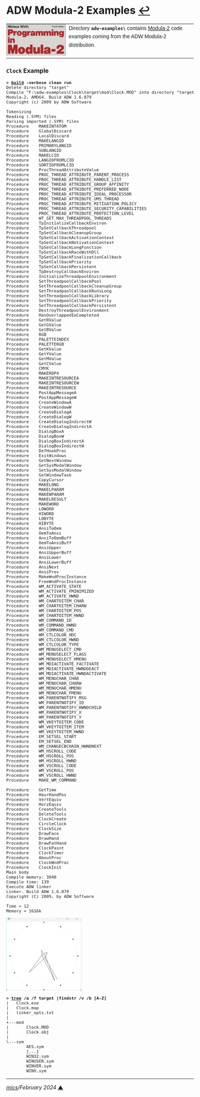 # <span id="top">ADW Modula-2 Examples</span> <span style="size:25%;"><a href="../README.md">↩</a></span>

<table style="font-family:Helvetica,Arial;line-height:1.6;">
  <tr>
  <td style="border:0;padding:0 8px 0 0;;min-width:160px;">
    <a href="https://link.springer.com/chapter/10.1007/978-3-642-96757-3_1" rel="external"><img src="../docs/images/pim4.png" width="160" alt="Modula-2 project"/></a>
  </td>
  <td style="border:0;padding:0;vertical-align:text-top;">
    Directory <strong><code>adw-examples\</code></strong> contains <a href="https://link.springer.com/chapter/10.1007/978-3-642-96757-3_1" rel="external">Modula-2</a> code examples coming from the ADW Modula-2 distribution.
  </td>
  </tr>
</table>

### <span id="clock">`Clock` Example</span>

<pre style="font-size:80%;">
<b>&gt; <a href="./Clock/build.bat">build</a> -verbose clean run</b>
Delete directory "target"
Compile "F:\adw-examples\Clock\target\mod\Clock.MOD" into directory "target\mod"
Modula-2, AMD64. Build ADW 1.6.879
Copyright (c) 2009 by ADW Software

Tokenizing
Reading (.SYM) files
Parsing imported (.SYM) files
Procedure    MAKEINTATOM
Procedure    GlobalDiscard
Procedure    LocalDiscard
Procedure    MAKELANGID
Procedure    PRIMARYLANGID
Procedure    SUBLANGID
Procedure    MAKELCID
Procedure    LANGIDFROMLCID
Procedure    SORTIDFROMLCID
Procedure    ProcThreadAttributeValue
Procedure    PROC_THREAD_ATTRIBUTE_PARENT_PROCESS
Procedure    PROC_THREAD_ATTRIBUTE_HANDLE_LIST
Procedure    PROC_THREAD_ATTRIBUTE_GROUP_AFFINITY
Procedure    PROC_THREAD_ATTRIBUTE_PREFERRED_NODE
Procedure    PROC_THREAD_ATTRIBUTE_IDEAL_PROCESSOR
Procedure    PROC_THREAD_ATTRIBUTE_UMS_THREAD
Procedure    PROC_THREAD_ATTRIBUTE_MITIGATION_POLICY
Procedure    PROC_THREAD_ATTRIBUTE_SECURITY_CAPABILITIES
Procedure    PROC_THREAD_ATTRIBUTE_PROTECTION_LEVEL
Procedure    WT_SET_MAX_THREADPOOL_THREADS
Procedure    TpInitializeCallbackEnviron
Procedure    TpSetCallbackThreadpool
Procedure    TpSetCallbackCleanupGroup
Procedure    TpSetCallbackActivationContext
Procedure    TpSetCallbackNotivationContext
Procedure    TpSetCallbackLongFunction
Procedure    TpSetCallbackRaceWithDll
Procedure    TpSetCallbackFinalizationCallback
Procedure    TpSetCallbackPriority
Procedure    TpSetCallbackPersistent
Procedure    TpDestroyCallbackEnviron
Procedure    InitializeThreadpoolEnvironment
Procedure    SetThreadpoolCallbackPool
Procedure    SetThreadpoolCallbackCleanupGroup
Procedure    SetThreadpoolCallbackRunsLong
Procedure    SetThreadpoolCallbackLibrary
Procedure    SetThreadpoolCallbackPriority
Procedure    SetThreadpoolCallbackPersistent
Procedure    DestroyThreadpoolEnvironment
Procedure    HasOverlappedIoCompleted
Procedure    GetRValue
Procedure    GetGValue
Procedure    GetBValue
Procedure    RGB
Procedure    PALETTEINDEX
Procedure    PALETTERGB
Procedure    GetKValue
Procedure    GetYValue
Procedure    GetMValue
Procedure    GetCValue
Procedure    CMYK
Procedure    MAKEROP4
Procedure    MAKEINTRESOURCEA
Procedure    MAKEINTRESOURCEW
Procedure    MAKEINTRESOURCE
Procedure    PostAppMessageA
Procedure    PostAppMessageW
Procedure    CreateWindowA
Procedure    CreateWindowW
Procedure    CreateDialogA
Procedure    CreateDialogW
Procedure    CreateDialogIndirectW
Procedure    CreateDialogIndirectA
Procedure    DialogBoxA
Procedure    DialogBoxW
Procedure    DialogBoxIndirectA
Procedure    DialogBoxIndirectW
Procedure    DefHookProc
Procedure    ExitWindows
Procedure    GetNextWindow
Procedure    GetSysModalWindow
Procedure    SetSysModalWindow
Procedure    GetWindowTask
Procedure    CopyCursor
Procedure    MAKELONG
Procedure    MAKELPARAM
Procedure    MAKEWPARAM
Procedure    MAKELRESULT
Procedure    MAKEWORD
Procedure    LOWORD
Procedure    HIWORD
Procedure    LOBYTE
Procedure    HIBYTE
Procedure    AnsiToOem
Procedure    OemToAnsi
Procedure    AnsiToOemBuff
Procedure    OemToAnsiBuff
Procedure    AnsiUpper
Procedure    AnsiUpperBuff
Procedure    AnsiLower
Procedure    AnsiLowerBuff
Procedure    AnsiNext
Procedure    AnsiPrev
Procedure    MakeWndProcInstance
Procedure    FreeWndProcInstance
Procedure    WM_ACTIVATE_STATE
Procedure    WM_ACTIVATE_FMINIMIZED
Procedure    WM_ACTIVATE_HWND
Procedure    WM_CHARTOITEM_CHAR
Procedure    WM_CHARTOITEM_CHARW
Procedure    WM_CHARTOITEM_POS
Procedure    WM_CHARTOITEM_HWND
Procedure    WM_COMMAND_ID
Procedure    WM_COMMAND_HWND
Procedure    WM_COMMAND_CMD
Procedure    WM_CTLCOLOR_HDC
Procedure    WM_CTLCOLOR_HWND
Procedure    WM_CTLCOLOR_TYPE
Procedure    WM_MENUSELECT_CMD
Procedure    WM_MENUSELECT_FLAGS
Procedure    WM_MENUSELECT_HMENU
Procedure    WM_MDIACTIVATE_FACTIVATE
Procedure    WM_MDIACTIVATE_HWNDDEACT
Procedure    WM_MDIACTIVATE_HWNDACTIVATE
Procedure    WM_MENUCHAR_CHAR
Procedure    WM_MENUCHAR_CHARW
Procedure    WM_MENUCHAR_HMENU
Procedure    WM_MENUCHAR_FMENU
Procedure    WM_PARENTNOTIFY_MSG
Procedure    WM_PARENTNOTIFY_ID
Procedure    WM_PARENTNOTIFY_HWNDCHILD
Procedure    WM_PARENTNOTIFY_X
Procedure    WM_PARENTNOTIFY_Y
Procedure    WM_VKEYTOITEM_CODE
Procedure    WM_VKEYTOITEM_ITEM
Procedure    WM_VKEYTOITEM_HWND
Procedure    EM_SETSEL_START
Procedure    EM_SETSEL_END
Procedure    WM_CHANGECBCHAIN_HWNDNEXT
Procedure    WM_HSCROLL_CODE
Procedure    WM_HSCROLL_POS
Procedure    WM_HSCROLL_HWND
Procedure    WM_VSCROLL_CODE
Procedure    WM_VSCROLL_POS
Procedure    WM_VSCROLL_HWND
Procedure    MAKE_WM_COMMAND

Procedure    GetTime
Procedure    HourHandPos
Procedure    VertEquiv
Procedure    HorzEquiv
Procedure    CreateTools
Procedure    DeleteTools
Procedure    ClockCreate
Procedure    CircleClock
Procedure    ClockSize
Procedure    DrawFace
Procedure    DrawHand
Procedure    DrawFatHand
Procedure    ClockPaint
Procedure    ClockTimer
Procedure    AboutProc
Procedure    ClockWndProc
Procedure    ClockInit
Main body
Compile memory: 3840
Compile time: 139
Execute ADW linker
Linker. Build ADW 1.6.879
Copyright (C) 2009, by ADW Software

Time = 12
Memory = 1616k
</pre>

<img src="./Clock/Clock.png" width="40%"/>

<pre style="font-size:80%;">
<b>&gt; <a href="">tree</a> /a /f target |findstr /v /b [A-Z]</b>
|   Clock.exe
|   Clock.map
|   linker_opts.txt
|
+---mod
|       Clock.MOD
|       Clock.obj
|
\---sym
        AES.sym
        [...]
        WIN32.sym
        WINUSER.sym
        WINVER.sym
        WINX.sym
</pre>

***

*[mics](https://lampwww.epfl.ch/~michelou/)/February 2024* [**&#9650;**](#top)
<span id="bottom">&nbsp;</span>

<!-- href links -->

[apache_ant_cli]: https://ant.apache.org/manual/running.html
[bash_cli]: https://tldp.org/LDP/Bash-Beginners-Guide/html/sect_02_01.html
[cmd_cli]: https://learn.microsoft.com/en-us/windows-server/administration/windows-commands/cmd
[flix]: https://flix.dev/
[gradle_cli]: https://docs.gradle.org/current/userguide/command_line_interface.html
[jar_cli]: https://docs.oracle.com/en/java/javase/13/docs/specs/man/jar.html
[make_cli]: https://www.gnu.org/software/make/manual/make.html
[scala]: https://www.scala-lang.org/
[scalac_cli]: https://docs.scala-lang.org/overviews/compiler-options/index.html
[sh_cli]: https://www.man7.org/linux/man-pages/man1/bash.1.html
